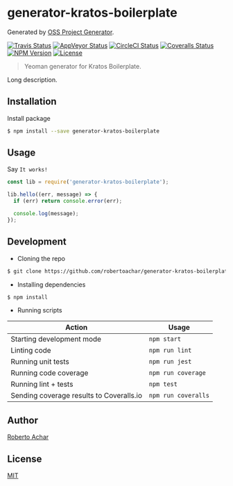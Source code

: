 # generator-kratos-boilerplate

Generated by [OSS Project Generator](http://bit.ly/generator-oss-project).

[![Travis Status][travis-badge]][travis-url]
[![AppVeyor Status][appveyor-badge]][appveyor-url]
[![CircleCI Status][circleci-badge]][circleci-url]
[![Coveralls Status][coveralls-badge]][coveralls-url]
[![NPM Version][npm-badge]][npm-url]
[![License][license-badge]][license-url]

> Yeoman generator for Kratos Boilerplate.

Long description.

## Installation

Install package

```bash
$ npm install --save generator-kratos-boilerplate
```

## Usage

Say `It works!`

```js
const lib = require('generator-kratos-boilerplate');

lib.hello((err, message) => {
  if (err) return console.error(err);

  console.log(message);
});
```

## Development

- Cloning the repo

```bash
$ git clone https://github.com/robertoachar/generator-kratos-boilerplate.git
```

- Installing dependencies

```bash
$ npm install
```

- Running scripts

| Action                                   | Usage               |
| ---------------------------------------- | ------------------- |
| Starting development mode                | `npm start`         |
| Linting code                             | `npm run lint`      |
| Running unit tests                       | `npm run jest`      |
| Running code coverage                    | `npm run coverage`  |
| Running lint + tests                     | `npm test`          |
| Sending coverage results to Coveralls.io | `npm run coveralls` |

## Author

[Roberto Achar](https://twitter.com/robertoachar)

## License

[MIT](https://github.com/robertoachar/generator-kratos-boilerplate/blob/master/LICENSE)

[travis-badge]: https://travis-ci.org/robertoachar/generator-kratos-boilerplate.svg?branch=master
[travis-url]: https://travis-ci.org/robertoachar/generator-kratos-boilerplate
[appveyor-badge]: https://ci.appveyor.com/api/projects/status/github/robertoachar/generator-kratos-boilerplate?branch=master&svg=true
[appveyor-url]: https://ci.appveyor.com/project/robertoachar/generator-kratos-boilerplate
[circleci-badge]: https://circleci.com/gh/robertoachar/generator-kratos-boilerplate/tree/master.svg?style=shield
[circleci-url]: https://circleci.com/gh/robertoachar/generator-kratos-boilerplate
[coveralls-badge]: https://coveralls.io/repos/github/robertoachar/generator-kratos-boilerplate/badge.svg?branch=master
[coveralls-url]: https://coveralls.io/github/robertoachar/generator-kratos-boilerplate?branch=master
[npm-badge]: https://img.shields.io/npm/v/generator-kratos-boilerplate.svg
[npm-url]: https://www.npmjs.com/package/generator-kratos-boilerplate
[license-badge]: https://img.shields.io/github/license/robertoachar/generator-kratos-boilerplate.svg
[license-url]: https://opensource.org/licenses/MIT
